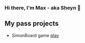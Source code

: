 ### Hi there, I'm Max - aka Sheyn 👋

## My pass projects
- SimonBoard game [play](https://sheyn23.github.io/simongame/)
